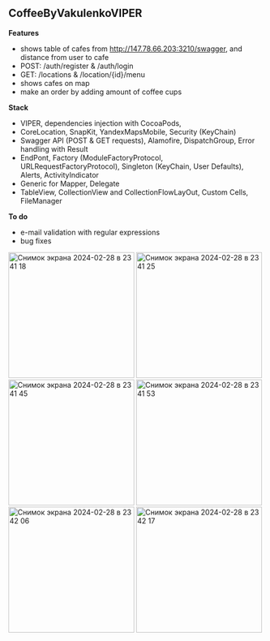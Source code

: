 ## CoffeeByVakulenkoVIPER

**Features** 
- shows table of cafes from http://147.78.66.203:3210/swagger, and distance from user to cafe
- POST: /auth/register & /auth/login
- GET: /locations & /location/{id}/menu
- shows cafes on map
- make an order by adding amount of coffee cups

**Stack** 
- VIPER, dependencies injection with CocoaPods,
- CoreLocation, SnapKit, YandexMapsMobile, Security (KeyChain)
- Swagger API (POST & GET requests), Alamofire, DispatchGroup, Error handling with Result
- EndPont, Factory (ModuleFactoryProtocol, URLRequestFactoryProtocol), Singleton (KeyChain, User Defaults), Alerts, ActivityIndicator
- Generic for Mapper, Delegate
- TableView, CollectionView and CollectionFlowLayOut, Custom Cells, FileManager

**To do**
- e-mail validation with regular expressions
- bug fixes


<img width="248" alt="Снимок экрана 2024-02-28 в 23 41 18" src="https://github.com/RomanVakulenko/CoffeeByVakulenkoVIPER/assets/97017715/ff831c0f-3f78-43e6-811b-d335c0a1538a">

<img width="248" alt="Снимок экрана 2024-02-28 в 23 41 25" src="https://github.com/RomanVakulenko/CoffeeByVakulenkoVIPER/assets/97017715/6379d4ca-0599-4f17-a06c-7b8af9b7f135">

<img width="248" alt="Снимок экрана 2024-02-28 в 23 41 45" src="https://github.com/RomanVakulenko/CoffeeByVakulenkoVIPER/assets/97017715/fa944a21-4d2e-4b51-8b65-4ab71e9a3111">

<img width="248" alt="Снимок экрана 2024-02-28 в 23 41 53" src="https://github.com/RomanVakulenko/CoffeeByVakulenkoVIPER/assets/97017715/0218e0bd-683d-4dae-92dc-654ceb001302">

<img width="248" alt="Снимок экрана 2024-02-28 в 23 42 06" src="https://github.com/RomanVakulenko/CoffeeByVakulenkoVIPER/assets/97017715/266e36bc-82cc-4fda-857b-177188fe2621">

<img width="248" alt="Снимок экрана 2024-02-28 в 23 42 17" src="https://github.com/RomanVakulenko/CoffeeByVakulenkoVIPER/assets/97017715/8aa13531-4b70-4781-9edc-818698cda8a2">

